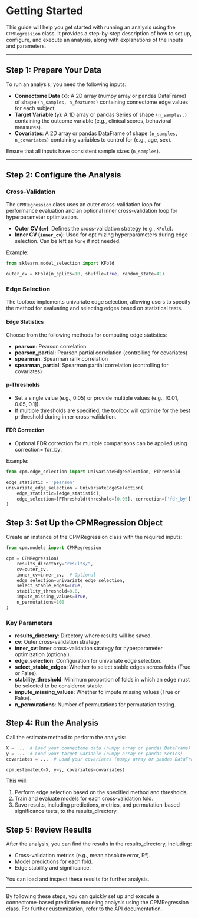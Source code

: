 # Getting Started

This guide will help you get started with running an analysis using the `CPMRegression` class. It provides a step-by-step description of how to set up, configure, and execute an analysis, along with explanations of the inputs and parameters.

---

## Step 1: Prepare Your Data

To run an analysis, you need the following inputs:

- **Connectome Data (`X`)**: A 2D array (numpy array or pandas DataFrame) of shape `(n_samples, n_features)` containing connectome edge values for each subject.
- **Target Variable (`y`)**: A 1D array or pandas Series of shape `(n_samples,)` containing the outcome variable (e.g., clinical scores, behavioral measures).
- **Covariates**: A 2D array or pandas DataFrame of shape `(n_samples, n_covariates)` containing variables to control for (e.g., age, sex).

Ensure that all inputs have consistent sample sizes (`n_samples`).

---

## Step 2: Configure the Analysis

### **Cross-Validation**
The `CPMRegression` class uses an outer cross-validation loop for performance evaluation and an optional inner cross-validation loop for hyperparameter optimization.

- **Outer CV (`cv`)**: Defines the cross-validation strategy (e.g., `KFold`).
- **Inner CV (`inner_cv`)**: Used for optimizing hyperparameters during edge selection. Can be left as `None` if not needed.

Example:

```python
from sklearn.model_selection import KFold

outer_cv = KFold(n_splits=10, shuffle=True, random_state=42)
```

### Edge Selection
The toolbox implements univariate edge selection, allowing users to specify the method for evaluating and selecting edges based on statistical tests.

#### Edge Statistics
Choose from the following methods for computing edge statistics:

- **pearson**: Pearson correlation
- **pearson_partial**: Pearson partial correlation (controlling for covariates)
- **spearman**: Spearman rank correlation
- **spearman_partial**: Spearman partial correlation (controlling for covariates)

#### p-Thresholds
- Set a single value (e.g., 0.05) or provide multiple values (e.g., [0.01, 0.05, 0.1]).
- If multiple thresholds are specified, the toolbox will optimize for the best p-threshold during inner cross-validation.

#### FDR Correction
- Optional FDR correction for multiple comparisons can be applied using correction='fdr_by'.


Example:

```python
from cpm.edge_selection import UnivariateEdgeSelection, PThreshold

edge_statistic = 'pearson'
univariate_edge_selection = UnivariateEdgeSelection(
    edge_statistic=[edge_statistic],
    edge_selection=[PThreshold(threshold=[0.05], correction=['fdr_by'])]
)
```

## Step 3: Set Up the CPMRegression Object
Create an instance of the CPMRegression class with the required inputs:

```python
from cpm.models import CPMRegression

cpm = CPMRegression(
    results_directory="results/",
    cv=outer_cv,
    inner_cv=inner_cv,  # Optional
    edge_selection=univariate_edge_selection,
    select_stable_edges=True,
    stability_threshold=0.8,
    impute_missing_values=True,
    n_permutations=100
)
```
### Key Parameters
- **results_directory**: Directory where results will be saved.
- **cv**: Outer cross-validation strategy.
- **inner_cv**: Inner cross-validation strategy for hyperparameter optimization (optional).
- **edge_selection**: Configuration for univariate edge selection.
- **select_stable_edges**: Whether to select stable edges across folds (True or False).
- **stability_threshold**: Minimum proportion of folds in which an edge must be selected to be considered stable.
- **impute_missing_values**: Whether to impute missing values (True or False).
- **n_permutations**: Number of permutations for permutation testing.

## Step 4: Run the Analysis
Call the estimate method to perform the analysis:

```python
X = ...  # Load your connectome data (numpy array or pandas DataFrame)
y = ...  # Load your target variable (numpy array or pandas Series)
covariates = ...  # Load your covariates (numpy array or pandas DataFrame)

cpm.estimate(X=X, y=y, covariates=covariates)
```

This will:

1. Perform edge selection based on the specified method and thresholds.
2. Train and evaluate models for each cross-validation fold.
3. Save results, including predictions, metrics, and permutation-based significance tests, to the results_directory.


## Step 5: Review Results
After the analysis, you can find the results in the results_directory, including:

- Cross-validation metrics (e.g., mean absolute error, R²).
- Model predictions for each fold.
- Edge stability and significance.

You can load and inspect these results for further analysis.

---
By following these steps, you can quickly set up and execute a connectome-based predictive modeling analysis using the CPMRegression class. For further customization, refer to the API documentation.

